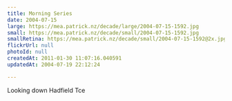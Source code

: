 ```yaml
---
title: Morning Series
date: 2004-07-15
large: https://mea.patrick.nz/decade/large/2004-07-15-1592.jpg
small: https://mea.patrick.nz/decade/small/2004-07-15-1592.jpg
smallRetina: https://mea.patrick.nz/decade/small/2004-07-15-1592@2x.jpg
flickrUrl: null
photoId: null
createdAt: 2011-01-30 11:07:16.040591
updatedAt: 2004-07-19 22:12:24

---
```

Looking down Hadfield Tce

